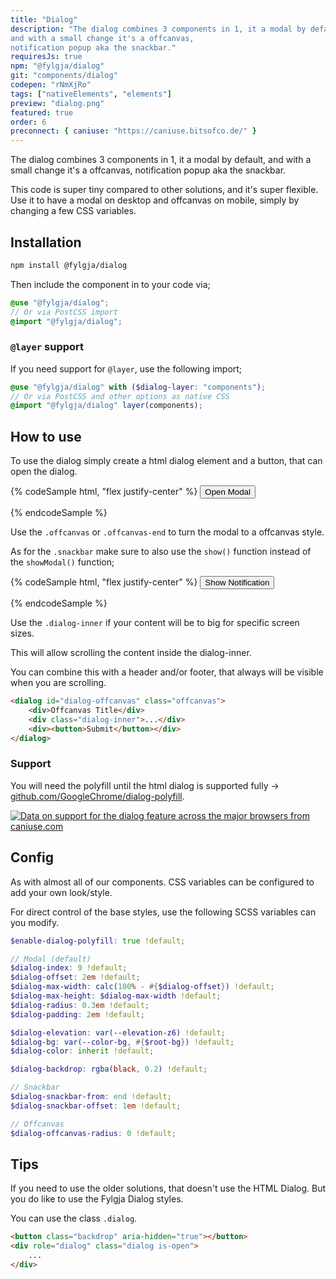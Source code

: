 ```yaml
---
title: "Dialog"
description: "The dialog combines 3 components in 1, it a modal by default,
and with a small change it's a offcanvas,
notification popup aka the snackbar."
requiresJs: true
npm: "@fylgja/dialog"
git: "components/dialog"
codepen: "rNmXjRo"
tags: ["nativeElements", "elements"]
preview: "dialog.png"
featured: true
order: 6
preconnect: { caniuse: "https://caniuse.bitsofco.de/" }
---
```


The dialog combines 3 components in 1, it a modal by default,
and with a small change it's a offcanvas,
notification popup aka the snackbar.

This code is super tiny compared to other solutions,
and it's super flexible.
Use it to have a modal on desktop and offcanvas on mobile,
simply by changing a few CSS variables.

## Installation

```bash
npm install @fylgja/dialog
```

Then include the component in to your code via;

```scss
@use "@fylgja/dialog";
// Or via PostCSS import
@import "@fylgja/dialog";
```

### `@layer` support

If you need support for `@layer`,
use the following import;

```scss
@use "@fylgja/dialog" with ($dialog-layer: "components");
// Or via PostCSS and other options as native CSS
@import "@fylgja/dialog" layer(components);
```

## How to use

To use the dialog simply create a html dialog element and a button,
that can open the dialog.

{% codeSample html, "flex justify-center" %}
<button class="btn -theme" onclick="document.querySelector('#dialog-modal').showModal()">Open Modal</button>
<dialog id="dialog-modal">
    <p>Hello There! Hello World! Welcome!</p>
    <button class="btn" onclick="document.querySelector('#dialog-modal').close()">Close</button>
</dialog>
{% endcodeSample %}

Use the `.offcanvas` or `.offcanvas-end` to turn the modal to a offcanvas style.

As for the `.snackbar` make sure to also use the `show()` function instead of the `showModal()` function;

{% codeSample html, "flex justify-center" %}
<button class="btn -theme" onclick="document.querySelector('#dialog-snackbar').show()">Show Notification</button>
<dialog id="dialog-snackbar" class="snackbar" style="--dialog-padding: 1em 2em;">
    <div class="flex items-center">
        <p class="my-0 me-4">Hello There!</p>
        <button class="btn" onclick="document.querySelector('#dialog-snackbar').close()">Close</button>
    </div>
</dialog>
{% endcodeSample %}

Use the `.dialog-inner` 
if your content will be to big for specific screen sizes.

This will allow scrolling the content inside the dialog-inner.

You can combine this with a header and/or footer, 
that always will be visible when you are scrolling.

```html
<dialog id="dialog-offcanvas" class="offcanvas">
    <div>Offcanvas Title</div>
    <div class="dialog-inner">...</div>
    <div><button>Submit</button></div>
</dialog>
```

### Support

You will need the polyfill until the html dialog is supported fully
-> [github.com/GoogleChrome/dialog-polyfill](https://github.com/GoogleChrome/dialog-polyfill).

[![Data on support for the dialog feature across the major browsers from caniuse.com](https://caniuse.bitsofco.de/image/dialog.webp)](https://caniuse.com/dialog)

## Config

As with almost all of our components.
CSS variables can be configured to add your own look/style.

For direct control of the base styles,
use the following SCSS variables can you modify.

```scss
$enable-dialog-polyfill: true !default;

// Modal (default)
$dialog-index: 9 !default;
$dialog-offset: 2em !default;
$dialog-max-width: calc(100% - #{$dialog-offset}) !default;
$dialog-max-height: $dialog-max-width !default;
$dialog-radius: 0.3em !default;
$dialog-padding: 2em !default;

$dialog-elevation: var(--elevation-z6) !default;
$dialog-bg: var(--color-bg, #{$root-bg}) !default;
$dialog-color: inherit !default;

$dialog-backdrop: rgba(black, 0.2) !default;

// Snackbar
$dialog-snackbar-from: end !default;
$dialog-snackbar-offset: 1em !default;

// Offcanvas
$dialog-offcanvas-radius: 0 !default;
```

## Tips

If you need to use the older solutions, that doesn't use the HTML Dialog.
But you do like to use the Fylgja Dialog styles.

You can use the class `.dialog`.

```html
<button class="backdrop" aria-hidden="true"></button>
<div role="dialog" class="dialog is-open">
    ...
</div>
```
